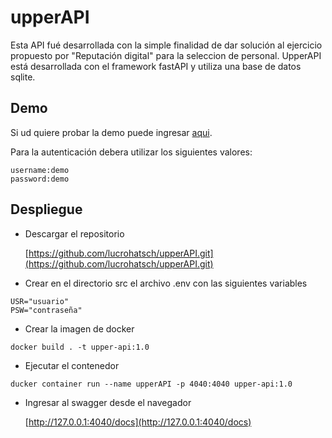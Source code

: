 # upperAPI

Esta API fué desarrollada con la simple finalidad de dar solución al ejercicio propuesto por "Reputación digital" para la seleccion de personal.
UpperAPI está desarrollada con el framework fastAPI y utiliza una base de datos sqlite.

## Demo
Si ud quiere probar la demo puede ingresar [aqui](http://kalinka.cultivoiot.com.ar:4040/docs#).

Para la autenticación debera utilizar los siguientes valores:

```
username:demo
password:demo
```
## Despliegue

* Descargar el repositorio


    [https://github.com/lucrohatsch/upperAPI.git](https://github.com/lucrohatsch/upperAPI.git)


* Crear en el directorio src el archivo .env con las siguientes variables
```
USR="usuario"
PSW="contraseña"
```

* Crear la imagen de docker

```
docker build . -t upper-api:1.0
```

* Ejecutar el contenedor
```
ducker container run --name upperAPI -p 4040:4040 upper-api:1.0 
```

* Ingresar al swagger desde el navegador


    [http://127.0.0.1:4040/docs](http://127.0.0.1:4040/docs)


